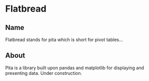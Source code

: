 # Flatbread

## Name
Flatbread stands for pita which is short for pivot tables...

## About
Pita is a library built upon pandas and matplotlib for displaying and presenting data. Under construction.
